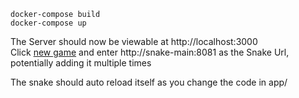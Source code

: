 
`docker-compose build`  
`docker-compose up`

The Server should now be viewable at http://localhost:3000  
Click [new game](http://localhost:3000/new) and enter http://snake-main:8081 as the Snake Url, potentially adding it multiple times

The snake should auto reload itself as you change the code in app/
